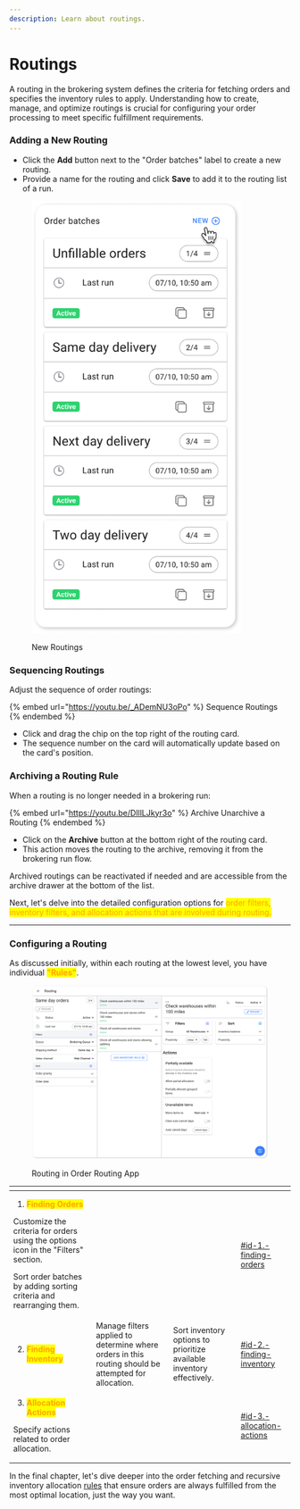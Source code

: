 ```yaml
---
description: Learn about routings.
---
```


# Routings

A routing in the brokering system defines the criteria for fetching orders and specifies the inventory rules to apply. Understanding how to create, manage, and optimize routings is crucial for configuring your order processing to meet specific fulfillment requirements.

### Adding a New Routing

* Click the **Add** button next to the "Order batches" label to create a new routing.
* Provide a name for the routing and click **Save** to add it to the routing list of a run.

<figure><img src="../.gitbook/assets/Order Batches.png" alt="" width="375"><figcaption><p>New Routings</p></figcaption></figure>

### Sequencing Routings

Adjust the sequence of order routings:

{% embed url="https://youtu.be/_ADemNU3oPo" %}
Sequence Routings
{% endembed %}

* Click and drag the chip on the top right of the routing card.
* The sequence number on the card will automatically update based on the card's position.

### Archiving a Routing Rule

When a routing is no longer needed in a brokering run:

{% embed url="https://youtu.be/DIllLJkyr3o" %}
Archive Unarchive a Routing
{% endembed %}

* Click on the **Archive** button at the bottom right of the routing card.
* This action moves the routing to the archive, removing it from the brokering run flow.

Archived routings can be reactivated if needed and are accessible from the archive drawer at the bottom of the list.

Next, let's delve into the detailed configuration options for <mark style="color:orange;">order filters, inventory filters, and allocation actions that are involved during routing.</mark>

***

### Configuring a Routing

As discussed initially, within each routing at the lowest level, you have individual <mark style="color:orange;">**"Rules"**</mark>.

<figure><img src="../.gitbook/assets/Routings.png" alt=""><figcaption><p>Routing in Order Routing App</p></figcaption></figure>

<table data-view="cards"><thead><tr><th></th><th></th><th></th><th data-hidden data-card-target data-type="content-ref"></th></tr></thead><tbody><tr><td><ol><li><mark style="color:orange;"><strong>Finding Orders</strong></mark></li></ol><p>Customize the criteria for orders using the options icon in the "Filters" section.</p><p></p><p>Sort order batches by adding sorting criteria and rearranging them.</p></td><td></td><td></td><td><a href="rules.md#id-1.-finding-orders">#id-1.-finding-orders</a></td></tr><tr><td><ol start="2"><li><mark style="color:orange;"><strong>Finding Inventory</strong></mark></li></ol></td><td>Manage filters applied to determine where orders in this routing should be attempted for allocation.</td><td>Sort inventory options to prioritize available inventory effectively.</td><td><a href="rules.md#id-2.-finding-inventory">#id-2.-finding-inventory</a></td></tr><tr><td><ol start="3"><li><mark style="color:orange;"><strong>Allocation Actions</strong></mark></li></ol><p>Specify actions related to order allocation.</p><p></p></td><td></td><td></td><td><a href="rules.md#id-3.-allocation-actions">#id-3.-allocation-actions</a></td></tr></tbody></table>

In the final chapter, let's dive deeper into the order fetching and recursive inventory allocation [rules](rules.md) that ensure orders are always fulfilled from the most optimal location, just the way you want.
